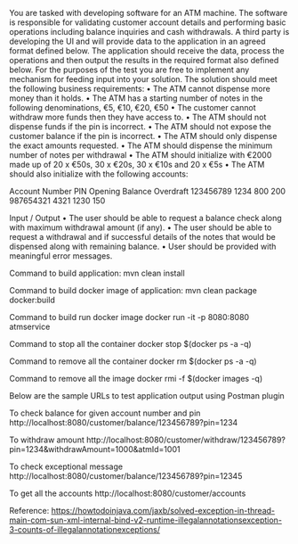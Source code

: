 You are tasked with developing software for an ATM machine. The software is responsible for validating customer account details and performing basic operations including balance inquiries and cash withdrawals.
A third party is developing the UI and will provide data to the application in an agreed format defined below. The application should receive the data, process the operations and then output the results in the required format also defined below. For the purposes of the test you are free to implement any mechanism for feeding input into your solution.
The solution should meet the following business requirements:
•	The ATM cannot dispense more money than it holds.
•	The ATM has a starting number of notes in the following denominations, €5, €10, €20, €50
•	The customer cannot withdraw more funds then they have access to.
•	The ATM should not dispense funds if the pin is incorrect.
•	The ATM should not expose the customer balance if the pin is incorrect.
•	The ATM should only dispense the exact amounts requested.
•	The ATM should dispense the minimum number of notes per withdrawal
•	The ATM should initialize with €2000 made up of 20 x €50s, 30 x €20s, 30 x €10s and 20 x €5s
•	The ATM should also initialize with the following accounts:

Account Number	PIN	Opening Balance	Overdraft
123456789	1234	800	200
987654321	4321	1230	150

Input / Output
•	The user should be able to request a balance check along with maximum withdrawal amount (if any).
•	The user should be able to request a withdrawal and if successful details of the notes that would be dispensed along with remaining balance.
•	User should be provided with meaningful error messages.


Command to build application:
        mvn clean install

Command to build docker image of application:
        mvn clean package docker:build

Command to build run docker image
        docker run -it -p 8080:8080 atmservice

Command to stop all the container
        docker stop $(docker ps -a -q)

Command to remove all the container
        docker rm $(docker ps -a -q)

Command to remove all the image
        docker rmi -f $(docker images -q)


Below are the sample URLs to test application output using Postman plugin

To check balance for given account number and pin
    http://localhost:8080/customer/balance/123456789?pin=1234

To withdraw amount
    http://localhost:8080/customer/withdraw/123456789?pin=1234&withdrawAmount=1000&atmId=1001

To check exceptional message
    http://localhost:8080/customer/balance/123456789?pin=12345

To get all the accounts
    http://localhost:8080/customer/accounts

Reference:
https://howtodoinjava.com/jaxb/solved-exception-in-thread-main-com-sun-xml-internal-bind-v2-runtime-illegalannotationsexception-3-counts-of-illegalannotationexceptions/